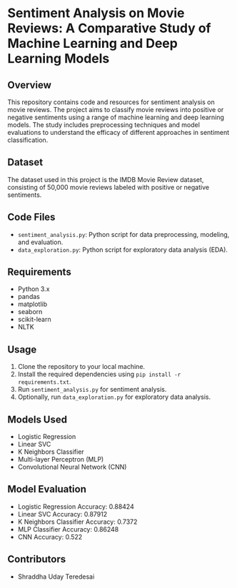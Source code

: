 # Sentiment Analysis on Movie Reviews: A Comparative Study of Machine Learning and Deep Learning Models

## Overview
This repository contains code and resources for sentiment analysis on movie reviews. The project aims to classify movie reviews into positive or negative sentiments using a range of machine learning and deep learning models. The study includes preprocessing techniques and model evaluations to understand the efficacy of different approaches in sentiment classification.

## Dataset
The dataset used in this project is the IMDB Movie Review dataset, consisting of 50,000 movie reviews labeled with positive or negative sentiments.

## Code Files
- `sentiment_analysis.py`: Python script for data preprocessing, modeling, and evaluation.
- `data_exploration.py`: Python script for exploratory data analysis (EDA).

## Requirements
- Python 3.x
- pandas
- matplotlib
- seaborn
- scikit-learn
- NLTK

## Usage
1. Clone the repository to your local machine.
2. Install the required dependencies using `pip install -r requirements.txt`.
3. Run `sentiment_analysis.py` for sentiment analysis.
4. Optionally, run `data_exploration.py` for exploratory data analysis.

## Models Used
- Logistic Regression
- Linear SVC
- K Neighbors Classifier
- Multi-layer Perceptron (MLP)
- Convolutional Neural Network (CNN)

## Model Evaluation
- Logistic Regression Accuracy: 0.88424
- Linear SVC Accuracy: 0.87912
- K Neighbors Classifier Accuracy: 0.7372
- MLP Classifier Accuracy: 0.86248
- CNN Accuracy: 0.522

## Contributors
- Shraddha Uday Teredesai
